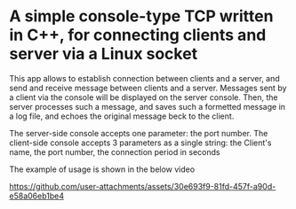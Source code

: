 # A simple console-type TCP written in C++, for connecting clients and server via a Linux socket

This app allows to establish connection between clients and a server, and send and receive message between clients and a server.
Messages sent by a client via the console will be displayed on the server console.
Then, the server processes such a message, and saves such a formetted message in a log file, and echoes the original message beck to the client.

The server-side console accepts one parameter: the port number.
The client-side console accepts 3 parameters as a single string: the Client's name, the port number, the connection period in seconds

The example of usage is shown in the below video

https://github.com/user-attachments/assets/30e693f9-81fd-457f-a90d-e58a06eb1be4

